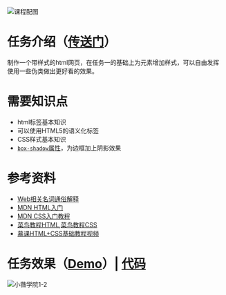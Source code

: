 ![课程配图](http://gss0.baidu.com/9rkZbzqaKgQUohGko9WTAnF6hhy/mms-res/fed/ife/ife_tutor/课程配图.3fb31f3e5af7e8d7.jpg)
# 任务介绍（[传送门](http://ife.baidu.com/course/detail/id/92)）
制作一个带样式的html网页，在任务一的基础上为元素增加样式，可以自由发挥使用一些伪类做出更好看的效果。
# 需要知识点
+ html标签基本知识
+ 可以使用HTML5的语义化标签
+ CSS样式基本知识
+ [`box-shadow`属性](http://www.runoob.com/cssref/css3-pr-box-shadow.html)，为边框加上阴影效果
# 参考资料
+ [Web相关名词通俗解释](https://www.zhihu.com/question/22689579)
+ [MDN HTML入门](https://developer.mozilla.org/zh-CN/docs/Web/Guide/HTML/Introduction)
+ [MDN CSS入门教程](https://developer.mozilla.org/zh-CN/docs/Web/Guide/CSS/Getting_started)
+ [菜鸟教程HTML](http://www.runoob.com/html/html-tutorial.html),[菜鸟教程CSS](http://www.runoob.com/css/css-tutorial.html)
+ [慕课HTML+CSS基础教程视频](http://www.imooc.com/learn/9)
# 任务效果（[Demo]()）| [代码](https://github.com/xluos/ife)
![小薇学院1-2](http://7xrp04.com1.z0.glb.clouddn.com/task_1_2_1.jpg)